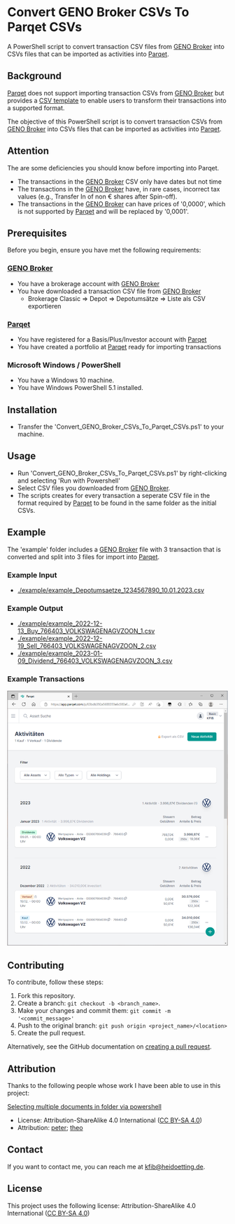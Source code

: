 ﻿# Convert GENO Broker CSVs To Parqet CSVs
A PowerShell script to convert transaction CSV files from [GENO Broker](https://www.genobroker.de/) into CSVs files that can be imported as activities into [Parqet](https://www.parqet.com/).

## Background

[Parqet](https://www.parqet.com/) does not support importing transaction CSVs from [GENO Broker](https://www.genobroker.de/) but provides a [CSV template](https://www.parqet.com/blog/csv) to enable users to transform their transactions into a supported format.

The objective of this PowerShell script is to convert transaction CSVs from [GENO Broker](https://www.genobroker.de/) into CSVs files that can be imported as activities into [Parqet](https://www.parqet.com/).

## Attention

The are some deficiencies you should know before importing into Parqet.

* The transactions in the [GENO Broker](https://www.genobroker.de/) CSV only have dates but not time
* The transactions in the [GENO Broker](https://www.genobroker.de/) have, in rare cases, incorrect tax values (e.g., Transfer In of non € shares after Spin-off).
* The transactions in the [GENO Broker](https://www.genobroker.de/) can have prices of '0,0000', which is not supported by [Parqet](https://www.parqet.com/) and will be replaced by '0,0001'.

## Prerequisites
Before you begin, ensure you have met the following requirements:

### [GENO Broker](https://www.genobroker.de/)
* You have a brokerage account with [GENO Broker](https://www.genobroker.de/)
* You have downloaded a transaction CSV file from [GENO Broker](https://www.genobroker.de/)
  * Brokerage Classic => Depot => Depotumsätze => Liste als CSV exportieren

### [Parqet](https://www.parqet.com/)
* You have registered for a Basis/Plus/Investor account with [Parqet](https://www.parqet.com/)
* You have created a portfolio at [Parqet](https://www.parqet.com/) ready for importing transactions

### Microsoft Windows / PowerShell
* You have a Windows 10 machine.
* You have Windows PowerShell 5.1 installed.

## Installation
* Transfer the 'Convert_GENO_Broker_CSVs_To_Parqet_CSVs.ps1' to your machine.

## Usage
* Run 'Convert_GENO_Broker_CSVs_To_Parqet_CSVs.ps1' by right-clicking and selecting 'Run with Powershell'
* Select CSV files you downloaded from [GENO Broker](https://www.genobroker.de/).
* The scripts creates for every transaction a seperate CSV file in the format required by [Parqet](https://www.parqet.com/) to be found in the same folder as the initial CSVs.

## Example

The 'example' folder includes a [GENO Broker](https://www.genobroker.de/) file with 3 transaction that is converted and split into 3 files for import into [Parqet](https://www.parqet.com/).

### Example Input
- [./example/example_Depotumsaetze_1234567890_10.01.2023.csv](./example/example_Depotumsaetze_1234567890_10.01.2023.csv)

### Example Output
- [./example/example_2022-12-13_Buy_766403_VOLKSWAGENAGVZOON_1.csv](./example/example_2022-12-13_Buy_766403_VOLKSWAGENAGVZOON_1.csv)
- [./example/example_2022-12-19_Sell_766403_VOLKSWAGENAGVZOON_2.csv](./example/example_2022-12-19_Sell_766403_VOLKSWAGENAGVZOON_2.csv)
- [./example/example_2023-01-09_Dividend_766403_VOLKSWAGENAGVZOON_3.csv](./example/example_2023-01-09_Dividend_766403_VOLKSWAGENAGVZOON_3.csv)

### Example Transactions
![Example Transactions](./example/example_parqet_screenshot.png)

## Contributing
To contribute, follow these steps:

1. Fork this repository.
2. Create a branch: `git checkout -b <branch_name>`.
3. Make your changes and commit them: `git commit -m '<commit_message>'`
4. Push to the original branch: `git push origin <project_name>/<location>`
5. Create the pull request.

Alternatively, see the GitHub documentation on [creating a pull request](https://help.github.com/en/github/collaborating-with-issues-and-pull-requests/creating-a-pull-request).

## Attribution

Thanks to the following people whose work I have been able to use in this project:

[Selecting multiple documents in folder via powershell](https://stackoverflow.com/a/64481315)
* License: Attribution-ShareAlike 4.0 International ([CC BY-SA 4.0](https://creativecommons.org/licenses/by-sa/4.0/))
* Attribution: [peter](https://stackoverflow.com/users/13496918/peter); [theo](https://stackoverflow.com/users/9898643/theo)

## Contact

If you want to contact me, you can reach me at kfib@heidoetting.de.

## License

This project uses the following license: Attribution-ShareAlike 4.0 International ([CC BY-SA 4.0](https://creativecommons.org/licenses/by-sa/4.0/))
